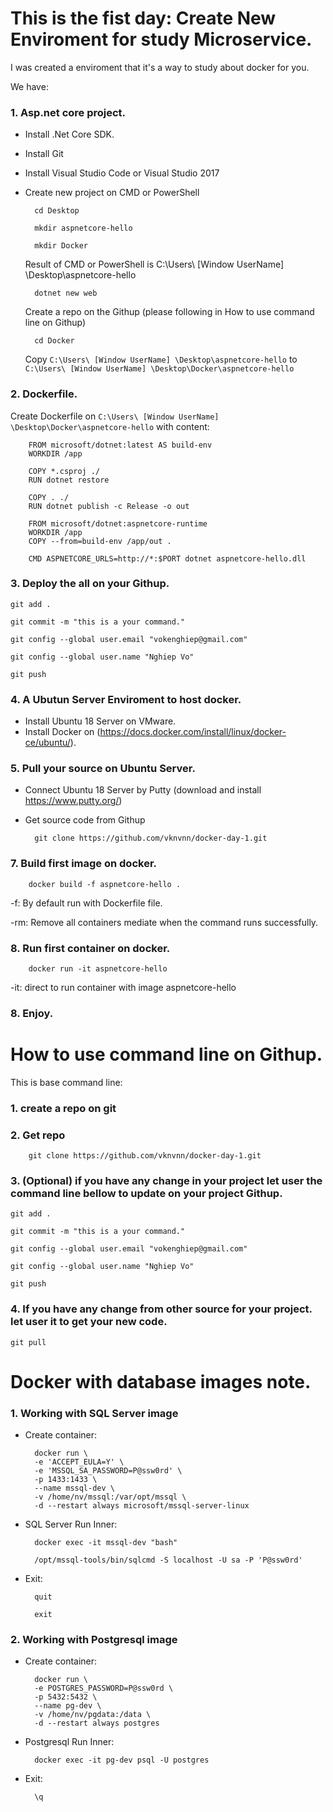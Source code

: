 # This is the fist day: Create New Enviroment for study Microservice.

I was created a enviroment that it's a way to study about docker for you.

We have:
### 1. Asp.net core project.
- Install .Net Core SDK.
- Install Git
- Install Visual Studio Code or Visual Studio 2017
- Create new project on CMD or PowerShell

        cd Desktop

        mkdir aspnetcore-hello

        mkdir Docker

    Result of CMD or PowerShell is C:\Users\ [Window UserName] \Desktop\aspnetcore-hello

        dotnet new web
    
    Create a repo on the Githup (please following in How to use command line on Githup)

        cd Docker
    
    Copy `C:\Users\ [Window UserName] \Desktop\aspnetcore-hello` to `C:\Users\ [Window UserName] \Desktop\Docker\aspnetcore-hello`
### 2. Dockerfile.
Create Dockerfile on `C:\Users\ [Window UserName] \Desktop\Docker\aspnetcore-hello` with content: 

        FROM microsoft/dotnet:latest AS build-env
        WORKDIR /app

        COPY *.csproj ./
        RUN dotnet restore

        COPY . ./
        RUN dotnet publish -c Release -o out

        FROM microsoft/dotnet:aspnetcore-runtime
        WORKDIR /app
        COPY --from=build-env /app/out .

        CMD ASPNETCORE_URLS=http://*:$PORT dotnet aspnetcore-hello.dll

### 3. Deploy the all on your Githup.

    git add .

	git commit -m "this is a your command."
		
	git config --global user.email "vokenghiep@gmail.com"
	
	git config --global user.name "Nghiep Vo"
	
	git push

### 4. A Ubutun Server Enviroment to host docker.

- Install Ubuntu 18 Server on VMware.
- Install Docker on (https://docs.docker.com/install/linux/docker-ce/ubuntu/).

### 5. Pull your source on Ubuntu Server.

- Connect Ubuntu 18 Server by Putty (download and install https://www.putty.org/)
- Get source code from Githup 

        git clone https://github.com/vknvnn/docker-day-1.git

### 7. Build first image on docker.

        docker build -f aspnetcore-hello .

-f: By default run with Dockerfile file.

-rm: Remove all containers mediate when the command runs successfully.

### 8. Run first container on docker.

        docker run -it aspnetcore-hello

-it: direct to run container with image aspnetcore-hello

### 8. Enjoy.

# How to use command line on Githup.

This is base command line:

### 1. create a repo on git

### 2. Get repo

        git clone https://github.com/vknvnn/docker-day-1.git

### 3. (Optional) if you have any change in your project let user the command line bellow to update on your project Githup.

    git add .

    git commit -m "this is a your command."
    
    git config --global user.email "vokenghiep@gmail.com"

    git config --global user.name "Nghiep Vo"

    git push

### 4. If you have any change from other source for your project. let user it to get your new code.

	git pull

# Docker with database images note.

### 1. Working with SQL Server image

- Create container:

		docker run \
		-e 'ACCEPT_EULA=Y' \
		-e 'MSSQL_SA_PASSWORD=P@ssw0rd' \
		-p 1433:1433 \
		--name mssql-dev \
		-v /home/nv/mssql:/var/opt/mssql \
		-d --restart always microsoft/mssql-server-linux

- SQL Server Run Inner:

		docker exec -it mssql-dev "bash"
	
		/opt/mssql-tools/bin/sqlcmd -S localhost -U sa -P 'P@ssw0rd'

- Exit:

		quit
	
		exit

### 2. Working with Postgresql image

- Create container:

		docker run \
		-e POSTGRES_PASSWORD=P@ssw0rd \
		-p 5432:5432 \
		--name pg-dev \
		-v /home/nv/pgdata:/data \   
		-d --restart always postgres

- Postgresql Run Inner:

		docker exec -it pg-dev psql -U postgres

- Exit:

		\q

